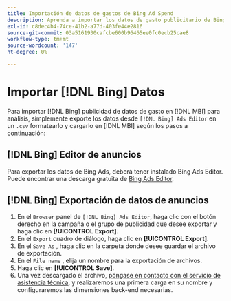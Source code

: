 ```yaml
---
title: Importación de datos de gastos de Bing Ad Spend
description: Aprenda a importar los datos de gasto publicitario de Bing en [!DNL MBI] para análisis.
exl-id: c8dec4b4-74ce-41b2-a77d-403fe44e2816
source-git-commit: 03a5161930cafcbe600b96465ee0fc0ecb25cae8
workflow-type: tm+mt
source-wordcount: '147'
ht-degree: 0%

---
```


# Importar [!DNL Bing] Datos

Para importar [!DNL Bing] publicidad de datos de gasto en [!DNL MBI] para análisis, simplemente exporte los datos desde `[!DNL Bing] Ads Editor` en un `.csv` formatearlo y cargarlo en [!DNL MBI] según los pasos a continuación:

## [!DNL Bing] Editor de anuncios

Para exportar los datos de Bing Ads, deberá tener instalado Bing Ads Editor. Puede encontrar una descarga gratuita de [Bing Ads Editor](https://advertise.bingads.microsoft.com/en-us/bingads-editor).

## [!DNL Bing] Exportación de datos de anuncios

1. En el `Browser` panel de `[!DNL Bing] Ads Editor`, haga clic con el botón derecho en la campaña o el grupo de publicidad que desee exportar y haga clic en **[!UICONTROL Export]**.
1. En el `Export` cuadro de diálogo, haga clic en **[!UICONTROL Export]**.
1. En el `Save As` , haga clic en la carpeta donde desee guardar el archivo de exportación.
1. En el `File name` , elija un nombre para la exportación de archivos.
1. Haga clic en **[!UICONTROL Save]**.
1. Una vez descargado el archivo,  [póngase en contacto con el servicio de asistencia técnica](../../../guide-overview.md), y realizaremos una primera carga en su nombre y configuraremos las dimensiones back-end necesarias.
